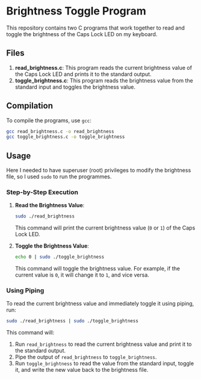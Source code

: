 # Brightness Toggle Program

This repository contains two C programs that work together to read and toggle the brightness of the Caps Lock LED on my keyboard.

## Files

1. **read_brightness.c**: This program reads the current brightness value of the Caps Lock LED and prints it to the standard output.
2. **toggle_brightness.c**: This program reads the brightness value from the standard input and toggles the brightness value.

## Compilation

To compile the programs, use `gcc`:

```bash
gcc read_brightness.c -o read_brightness 
gcc toggle_brightness.c -o toggle_brightness 
```

## Usage

Here I needed to have superuser (root) privileges to modify the brightness file, so I used `sudo` to run the programmes. 


### Step-by-Step Execution

1. **Read the Brightness Value**:
    ```bash
    sudo ./read_brightness
    ```

    This command will print the current brightness value (`0` or `1`) of the Caps Lock LED.

2. **Toggle the Brightness Value**:
    ```bash
    echo 0 | sudo ./toggle_brightness
    ```

    This command will toggle the brightness value. For example, if the current value is `0`, it will change it to `1`, and vice versa.

### Using Piping

To read the current brightness value and immediately toggle it using piping, run:

```bash
sudo ./read_brightness | sudo ./toggle_brightness
```

This command will:
1. Run `read_brightness` to read the current brightness value and print it to the standard output.
2. Pipe the output of `read_brightness` to `toggle_brightness`.
3. Run `toggle_brightness` to read the value from the standard input, toggle it, and write the new value back to the brightness file.
